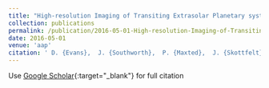 ```yaml
---
title: "High-resolution Imaging of Transiting Extrasolar Planetary systems (HITEP). I. Lucky imaging observations of 101 systems in the southern hemisphere"
collection: publications
permalink: /publication/2016-05-01-High-resolution-Imaging-of-Transiting-Extrasolar-Planetary-systems-HITEP-I-Lucky-imaging-observations-of-101-systems-in-the-southern-hemisphere
date: 2016-05-01
venue: 'aap'
citation: ' D. {Evans},  J. {Southworth},  P. {Maxted},  J. {Skottfelt},  M. {Hundertmark},  U. {J{\o}rgensen},  M. {Dominik},  K. {Alsubai},  M. {Andersen},  V. {Bozza},  D. {Bramich},  M. {Burgdorf},  S. {Ciceri},  G. {D&apos;Ago},  R. {Figuera Jaimes},  S. {Gu},  T. {Haugb{\o}lle},  T. {Hinse},  D. {Juncher},  N. {Kains},  E. {Kerins},  H. {Korhonen},  M. {Kuffmeier},  L. {Mancini},  N. {Peixinho},  A. {Popovas},  M. {Rabus},  S. {Rahvar},  R. {Schmidt},  C. {Snodgrass},  D. {Starkey},  J. {Surdej},  R. {Tronsgaard},  C. {von Essen},  Yi-Bo {Wang},  O. {Wertz}, &quot;High-resolution Imaging of Transiting Extrasolar Planetary systems (HITEP). I. Lucky imaging observations of 101 systems in the southern hemisphere.&quot; aap, 2016.'
---
```

Use [Google Scholar](https://scholar.google.com/scholar?q=High+resolution+Imaging+of+Transiting+Extrasolar+Planetary+systems+(HITEP).+I.+Lucky+imaging+observations+of+101+systems+in+the+southern+hemisphere){:target="_blank"} for full citation